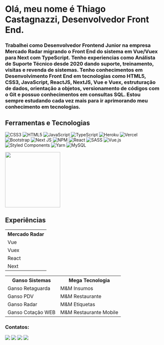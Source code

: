 # Olá, meu nome é Thiago Castagnazzi, Desenvolvedor Front End.

### Trabalhei como Desenvolvedor Frontend Junior na empresa Mercado Radar migrando o Front End do sistema em Vue/Vuex para Next com TypeScript. Tenho experiencias como Análista de Suporte Técnico desde 2020 dando suporte, treinamento, visitas e revenda de sistemas. Tenho conhecimentos em Desenvolvimento Front End em tecnologias como HTML5, CSS3, JavaScript, ReactJS, NextJS, Vue e Vuex, estruturação de dados, orientação a objetos, versionamento de códigos com o Git e possuo conhecimentos em consultas SQL. Estou sempre estudando cada vez mais para ir aprimorando meu conhecimento em tecnologias.

## Ferramentas e Tecnologias
![CSS3](https://img.shields.io/badge/css3-%231572B6.svg?style=for-the-badge&logo=css3&logoColor=white) ![HTML5](https://img.shields.io/badge/html5-%23E34F26.svg?style=for-the-badge&logo=html5&logoColor=white) ![JavaScript](https://img.shields.io/badge/javascript-%23323330.svg?style=for-the-badge&logo=javascript&logoColor=%23F7DF1E) ![TypeScript](https://img.shields.io/badge/typescript-%23007ACC.svg?style=for-the-badge&logo=typescript&logoColor=white) ![Heroku](https://img.shields.io/badge/heroku-%23430098.svg?style=for-the-badge&logo=heroku&logoColor=white) ![Vercel](https://img.shields.io/badge/vercel-%23000000.svg?style=for-the-badge&logo=vercel&logoColor=white) ![Bootstrap](https://img.shields.io/badge/bootstrap-%23563D7C.svg?style=for-the-badge&logo=bootstrap&logoColor=white) ![Next JS](https://img.shields.io/badge/Next-black?style=for-the-badge&logo=next.js&logoColor=white) ![NPM](https://img.shields.io/badge/NPM-%23000000.svg?style=for-the-badge&logo=npm&logoColor=white) ![React](https://img.shields.io/badge/react-%2320232a.svg?style=for-the-badge&logo=react&logoColor=%2361DAFB) ![SASS](https://img.shields.io/badge/SASS-hotpink.svg?style=for-the-badge&logo=SASS&logoColor=white) ![Vue.js](https://img.shields.io/badge/vuejs-%2335495e.svg?style=for-the-badge&logo=vuedotjs&logoColor=%234FC08D) ![Styled Components](https://img.shields.io/badge/styled--components-DB7093?style=for-the-badge&logo=styled-components&logoColor=white) ![Yarn](https://img.shields.io/badge/yarn-%232C8EBB.svg?style=for-the-badge&logo=yarn&logoColor=white) ![MySQL](https://img.shields.io/badge/mysql-%2300f.svg?style=for-the-badge&logo=mysql&logoColor=white)
<div>
<a href="https://github.com/ThiagoCastagnazzi"><a/>
<img height="180em" src="https://github-readme-stats.vercel.app/api/top-langs/?username=ThiagoCastagnazzi&layout=compact&langs_count=7&theme=dracula"/>
</div>
  
## Experiências
   <table>
    <tr>
        <th>Mercado Radar
    </tr>
    <tr>
        <td>Vue
    </tr>
    <tr>
        <td>Vuex
    </tr>
    <tr>
        <td>React
    </tr>
    <tr>
        <td>Next
    </tr>
   </table>
  
  <table>
    <tr>
        <th>Ganso Sistemas
        <th>Mega Tecnologia
    </tr>
    <tr>
        <td>Ganso Retaguarda
        <td>M&M Insumos
    </tr>
    <tr>
        <td>Ganso PDV
        <td>M&M Restaurante
    </tr>
    <tr>
        <td>Ganso Radar
        <td>M&M Etiquetas
    </tr>
    <tr>
        <td>Ganso Cotação WEB
        <td>M&M Restaurante Mobile
    </tr>
    </table>
  
  
### Contatos:
<div>
<a href="https://instagram.com/thiago_castagnazzi" target="_blank"><img src="https://img.shields.io/badge/-Instagram-%23E4405F?style=for-the-badge&logo=instagram&logoColor=white" target="_blank"></a>
<a href="https://www.twitch.tv/ddgthiagocast" target="_blank"><img src="https://img.shields.io/badge/Twitch-9146FF?style=for-the-badge&logo=twitch&logoColor=white" target="_blank"></a>
<a href = "mailto:contato@thiagocastagnazzi@gmail.com"><img src="https://img.shields.io/badge/Gmail-D14836?style=for-the-badge&logo=gmail&logoColor=white" target="_blank"></a>
<a href="https://www.linkedin.com/in/thiago-castagnazzi-280652230/" target="_blank"><img src="https://img.shields.io/badge/-LinkedIn-%230077B5?style=for-the-badge&logo=linkedin&logoColor=white" target="_blank"></a>   
</div>
